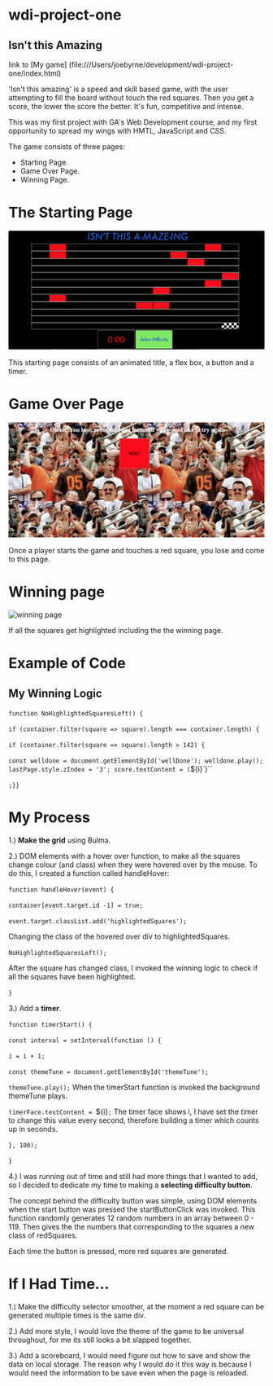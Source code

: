 # wdi-project-one

## Isn't this Amazing

link to [My game] (file:///Users/joebyrne/development/wdi-project-one/index.html)

'Isn't this amazing' is a speed and skill based game, with the user attempting to fill the board without touch the red squares. Then you get a score, the lower the score the better. It's fun, competitive and intense.

This was my first project with GA's Web Development course, and my first opportunity to spread my wings with HMTL, JavaScript and CSS.

The game consists of three pages:

* Starting Page.
* Game Over Page.
* Winning Page.

# The Starting Page

![Home Page](screenshot/start.png)

This starting page consists of an animated title, a flex box, a button and a timer.

# Game Over Page

![Game Over Page](screenshot/game-over-page.09.11.png)

Once a player starts the game and touches a red square, you lose and come to this page.

# Winning page

![winning page](screenshot/winning-page.15.19.png)

If all the squares get highlighted including the the winning page.

# Example of Code

## My Winning Logic

`function NoHighlightedSquaresLeft() {`

`if (container.filter(square => square).length === container.length) {`

`if (container.filter(square => square).length > 142) {`

`const welldone = document.getElementById('wellDone');
welldone.play();
lastPage.style.zIndex = '3';
score.textContent = (`${i}`)``

`;}}`


# My Process

  1.) <strong>Make the grid</strong> using Bulma.

  2.) DOM elements with a hover over function, to make all the squares change colour (and class) when they were hovered over by the mouse. To do this, I created a function called handleHover:

  `function handleHover(event) {`

  `container[event.target.id -1] = true;`

  `event.target.classList.add('highlightedSquares');`

  Changing the class of the hovered over div to highlightedSquares.

  `NoHighlightedSquaresLeft();`

  After the square has changed class, I invoked the winning logic to check if all the squares
      have been highlighted.

  `}`

  3.) Add a <strong>timer</strong>.

  `function timerStart() {`

  `const interval = setInterval(function () {`

  `i = i + 1;`

  `const themeTune = document.getElementById('themeTune');`

  `themeTune.play();`
    When the timerStart function is invoked the background themeTune plays.

  `timerFace.textContent = `${i}`;`
    The timer face shows i, I have set the timer to change this value every second, therefore building a timer which counts up in seconds.

  `}, 100);`

  `}`

  4.) I was running out of time and still had more things that I wanted to add, so I decided to dedicate my time to making a <strong>selecting difficulty button</strong>.

  The concept behind the difficulty button was simple, using DOM elements when the start button was pressed the startButtonClick was invoked. This function randomly generates 12 random numbers in an array between 0 - 119. Then gives the the numbers that corresponding  to the squares a new class of redSquares.

  Each time the button is pressed, more red squares are generated.


# If I Had Time...

  1.) Make the difficulty selector smoother, at the moment a red square can be generated multiple times is the same div.

  2.) Add more style, I would love the theme of the game to be universal throughout, for me its still looks a bit slapped together.

  3.) Add a scoreboard, I would need figure out how to save and show the data on local storage. The reason why I would do it this way is because I would need the information to be save even when the page is reloaded.
